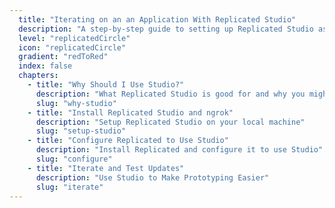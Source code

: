 ```yaml
---
  title: "Iterating on an an Application With Replicated Studio"
  description: "A step-by-step guide to setting up Replicated Studio as a prototyping environment for your Replicated releases."
  level: "replicatedCircle"
  icon: "replicatedCircle"
  gradient: "redToRed"
  index: false
  chapters:
    - title: "Why Should I Use Studio?"
      description: "What Replicated Studio is good for and why you might want to use it"
      slug: "why-studio" 
    - title: "Install Replicated Studio and ngrok"
      description: "Setup Replicated Studio on your local machine"
      slug: "setup-studio"
    - title: "Configure Replicated to Use Studio"
      description: "Install Replicated and configure it to use Studio"
      slug: "configure"
    - title: "Iterate and Test Updates"
      description: "Use Studio to Make Prototyping Easier"
      slug: "iterate"
---
```

